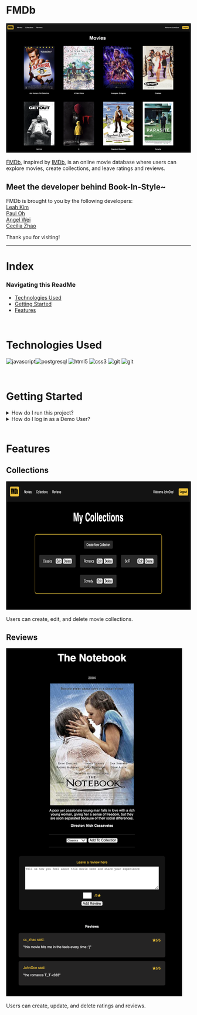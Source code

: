 # FMDb

<img width="1023" alt="image" src="https://github.com/cc-y-zhao/renttheroadshow/blob/main/frontend/public/images/fmdb_homepage.png?raw=true">

[FMDb](https://fmdb-group-project.herokuapp.com/), inspired by [IMDb](https://www.imdb.com/?ref_=nv_home), is an online movie database where users can explore movies, create collections, and leave ratings and reviews.

## Meet the developer behind Book-In-Style~

FMDb is brought to you by the following developers: 
<br>
[Leah Kim](https://www.linkedin.com/search/results/all/?keywords=leah%20kim&origin=RICH_QUERY_SUGGESTION&position=0&searchId=ea124782-355e-43d9-9ee1-7f421129ed7a&sid=unI)
<br>
[Paul Oh](https://www.linkedin.com/in/paul-oh-82824117a/)
<br>
[Angel Wei](https://www.linkedin.com/in/angel-wei-21952b16a/)
<br>
[Cecilia Zhao](https://www.linkedin.com/in/ceciliazh/)

Thank you for visiting!

---

# Index


### Navigating this ReadMe

- [Technologies Used](#technologies-used)
- [Getting Started](#getting-started)
- [Features](#features)

<br>

# Technologies Used

<img src="https://cdn.jsdelivr.net/gh/devicons/devicon/icons/javascript/javascript-original.svg" alt="javascript" width="60" /><img src="https://assets.website-files.com/61ca3f775a79ec5f87fcf937/6202fcdee5ee8636a145a41b_1234.png" alt="postgresql" width="60" />
<img src="https://cdn.jsdelivr.net/gh/devicons/devicon/icons/html5/html5-original-wordmark.svg" alt="html5" width="60" />
<img src="https://cdn.jsdelivr.net/gh/devicons/devicon/icons/css3/css3-original-wordmark.svg" alt="css3" width="60" />
<img src="https://cdn.jsdelivr.net/gh/devicons/devicon/icons/git/git-original.svg" alt="git" width="60" />
<img src="https://res.cloudinary.com/practicaldev/image/fetch/s--Rr7K5gOm--/c_limit%2Cf_auto%2Cfl_progressive%2Cq_auto%2Cw_880/https://dbalas.gallerycdn.vsassets.io/extensions/dbalas/vscode-html2pug/0.0.2/1532242577062/Microsoft.VisualStudio.Services.Icons.Default" alt="git" width="60" />

<br>

# Getting Started

<details>
<summary>How do I run this project?</summary>

1. Clone this repo
    * `git clone git@github.com:AngelShuWei/FMDb.git`

2. Install dependencies 
    * `npm install`

3. Create a user with CREATEDB and PASSWORD in PSQL
    * `CREATE USER <name> WITH CREATEDB PASSWORD '<password>'`

4. Create a `.env` file in the backend directory based on the `.env.example` found within the respective directory

5. Enter your psql user's name and password information into your `.env` file along with your desired database name, a secured combination of characters for your JWT_SECRET, and your desired PORT (preferably 5000)

6. Create Database, Migrate, and Seed models:
    * `npx dotenv sequelize db:create`
    * `npx dotenv sequelize db:migrate`
    * `npx dotenv sequelize db:seed:all`

7. Start the application 
    * `npm start`

</details>

<details>
<summary>How do I log in as a Demo User?</summary>
On the log in page, click "Demo Login".
   
   
</details>

<br>

# Features

## Collections
<img width="700" height="350" alt="collections" src="https://github.com/cc-y-zhao/Book-In-Style/blob/misc_v5/react-app/public/images/collections.png?raw=true">

Users can create, edit, and delete movie collections.
   
## Reviews
<img src="https://github.com/cc-y-zhao/Book-In-Style/blob/misc_v5/react-app/public/images/reviews.png?raw=true" width="480" height="950" />

Users can create, update, and delete ratings and reviews.

<br>
